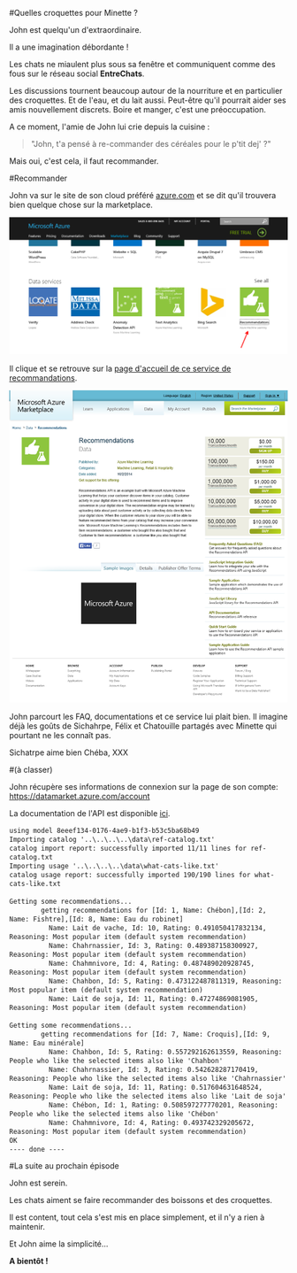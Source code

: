 #Quelles croquettes pour Minette ?

John est quelqu'un d'extraordinaire.

Il a une imagination débordante !

Les chats ne miaulent plus sous sa fenêtre et communiquent comme des fous sur le réseau social **EntreChats**.

Les discussions tournent beaucoup autour de la nourriture et en particulier des croquettes. Et de l'eau, et du lait aussi. Peut-être qu'il pourrait aider ses amis nouvellement discrets. Boire et manger, c'est une préoccupation. 

A ce moment, l'amie de John lui crie depuis la cuisine : 
> "John, t'a pensé à re-commander des céréales pour le p'tit dej' ?"

Mais oui, c'est cela, il faut recommander.

#Recommander

John va sur le site de son cloud préféré [azure.com](http://azure.com) et se dit qu'il trouvera bien quelque chose sur la marketplace.

![marketplace Azure](images/marketplace.png)

Il clique et se retrouve sur la [page d'accueil de ce service de recommandations](https://datamarket.azure.com/dataset/amla/recommendations). 

![page d'accueil du service de recommandations](images/amla-recommendations-home.png)

John parcourt les FAQ, documentations et ce service lui plait bien. Il imagine déjà les goûts de Sichahrpe, Félix et Chatouille partagés avec Minette qui pourtant ne les connaît pas. 

Sichatrpe aime bien Chéba,  XXX

#(à classer)

John récupère ses informations de connexion sur la page de son compte: 
https://datamarket.azure.com/account

La documentation de l'API est disponible [ici](http://azure.microsoft.com/en-us/documentation/articles/machine-learning-recommendation-api-documentation/).


```
using model 8eeef134-0176-4ae9-b1f3-b53c5ba68b49
Importing catalog '..\..\..\..\data\ref-catalog.txt'
catalog import report: successfully imported 11/11 lines for ref-catalog.txt
Importing usage '..\..\..\..\data\what-cats-like.txt'
catalog usage report: successfully imported 190/190 lines for what-cats-like.txt

Getting some recommendations...
        getting recommendations for [Id: 1, Name: Chébon],[Id: 2, Name: Fishtre],[Id: 8, Name: Eau du robinet]
          Name: Lait de vache, Id: 10, Rating: 0.491050417832134, Reasoning: Most popular item (default system recommendation)
          Name: Chahrnassier, Id: 3, Rating: 0.489387158300927, Reasoning: Most popular item (default system recommendation)
          Name: Chahmnivore, Id: 4, Rating: 0.487489020928745, Reasoning: Most popular item (default system recommendation)
          Name: Chahbon, Id: 5, Rating: 0.473122487811319, Reasoning: Most popular item (default system recommendation)
          Name: Lait de soja, Id: 11, Rating: 0.47274869081905, Reasoning: Most popular item (default system recommendation)

Getting some recommendations...
        getting recommendations for [Id: 7, Name: Croquis],[Id: 9, Name: Eau minérale]
          Name: Chahbon, Id: 5, Rating: 0.557292162613559, Reasoning: People who like the selected items also like 'Chahbon'
          Name: Chahrnassier, Id: 3, Rating: 0.542628287170419, Reasoning: People who like the selected items also like 'Chahrnassier'
          Name: Lait de soja, Id: 11, Rating: 0.517604631648524, Reasoning: People who like the selected items also like 'Lait de soja'
          Name: Chébon, Id: 1, Rating: 0.508597277770201, Reasoning: People who like the selected items also like 'Chébon'
          Name: Chahmnivore, Id: 4, Rating: 0.493742329205672, Reasoning: Most popular item (default system recommendation)
OK
---- done ----

```


#La suite au prochain épisode

John est serein.

Les chats aiment se faire recommander des boissons et des croquettes.

Il est content, tout cela s'est mis en place simplement, et il n'y a rien à maintenir.

Et John aime la simplicité...

**A bientôt !**
